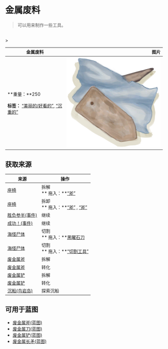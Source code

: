 # 金属废料  
> 可以用来制作一些工具。  
<br>  
>   
  
  金属废料  |   图片   
 ----  |  ----:   
 **重量：**250<br><br>**标签：**	[“美丽的/好看的”](tag_Pretty.md), [“沉重的”](tag_Heavy.md)  |  <img decoding="async" src="Sprite/MetalScrap.png" href="a.md" style="max-width:300px;max-height:300px;">   
  
## 获取来源  
来源  |  操作  
----  |  ----  
[座椅](Seat.md)  |  拆解<br>** 拖入：**[“斧”](tag_Axe.md)  
[座椅](SeatPlaced.md)  |  拆卸<br>** 拖入：**[“斧”](tag_Axe.md) , [“斧”](tag_Axe.md)  
[胜负参半(事件)](Event_DroneFightMixedSuccess.md)  |  继续  
[成功！(事件)](Event_DroneFightSuccess.md)  |  继续  
[海怪尸体](SeahoundCarcass.md)  |  切割<br>** 拖入：**[黑曜石刀](KnifeObsidian.md)  
[海怪尸体](SeahoundCarcass.md)  |  切割<br>** 拖入：**[“切割工具”](tag_Cutter.md)  
[废金属斧](AxeScrap.md)  |  拆解  
[废金属斧](AxeScrap.md)  |  转化  
[废金属铲](ShovelScrap.md)  |  拆解  
[废金属铲](ShovelScrap.md)  |  转化  
[沉船(鸟岩岛)](Shipwreck.md)  |  探索沉船  
## 可用于蓝图  
- [废金属斧(蓝图)](Bp_ScrapAxe.md)  
- [废金属刀(蓝图)](Bp_ScrapKnife.md)  
- [废金属铲(蓝图)](Bp_ScrapShovel.md)  
- [废金属长矛(蓝图)](Bp_ScrapSpear.md)  
  
  


<script>document.title="金属废料 - 卡牌生存百科 Card Survival Wiki";</script>